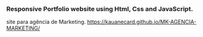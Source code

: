 ### Responsive Portfolio website using Html, Css and JavaScript.
site para agência de Marketing.
https://kauanecard.github.io/MK-AGENCIA-MARKETING/
